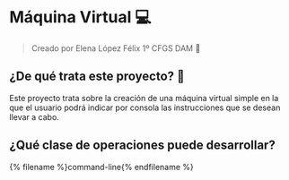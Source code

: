  # Máquina Virtual 💻
 > Creado por Elena López Félix 1º CFGS DAM 📝
 ## ¿De qué trata este proyecto? 🤔
 Este proyecto trata sobre la creación de una máquina virtual simple en la que el usuario podrá indicar por consola las instrucciones que se desean llevar a cabo.
 ## ¿Qué clase de operaciones puede desarrollar? 

{% filename %}command-line{% endfilename %}
 
